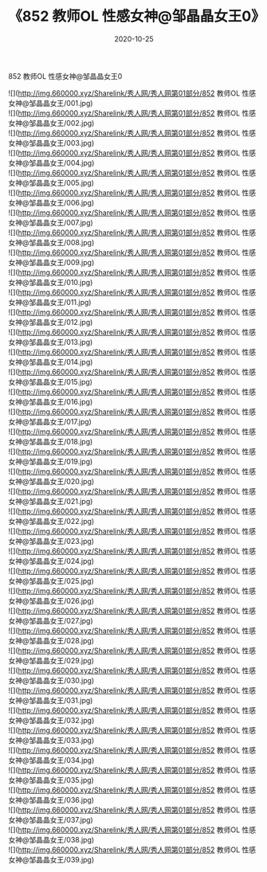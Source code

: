 ﻿---
layout: post
title:  《852 教师OL 性感女神@邹晶晶女王0》
date:   2020-10-25
img: http://img.660000.xyz/Sharelink/秀人网/秀人网第01部分/852 教师OL 性感女神@邹晶晶女王0/000.jpg
categories: [美女, 清纯, 唯美]
---

852 教师OL 性感女神@邹晶晶女王0

  ![](http://img.660000.xyz/Sharelink/秀人网/秀人网第01部分/852 教师OL 性感女神@邹晶晶女王/001.jpg) <br> ![](http://img.660000.xyz/Sharelink/秀人网/秀人网第01部分/852 教师OL 性感女神@邹晶晶女王/002.jpg) <br> ![](http://img.660000.xyz/Sharelink/秀人网/秀人网第01部分/852 教师OL 性感女神@邹晶晶女王/003.jpg) <br> ![](http://img.660000.xyz/Sharelink/秀人网/秀人网第01部分/852 教师OL 性感女神@邹晶晶女王/004.jpg) <br> ![](http://img.660000.xyz/Sharelink/秀人网/秀人网第01部分/852 教师OL 性感女神@邹晶晶女王/005.jpg) <br> ![](http://img.660000.xyz/Sharelink/秀人网/秀人网第01部分/852 教师OL 性感女神@邹晶晶女王/006.jpg) <br> ![](http://img.660000.xyz/Sharelink/秀人网/秀人网第01部分/852 教师OL 性感女神@邹晶晶女王/007.jpg) <br> ![](http://img.660000.xyz/Sharelink/秀人网/秀人网第01部分/852 教师OL 性感女神@邹晶晶女王/008.jpg) <br> ![](http://img.660000.xyz/Sharelink/秀人网/秀人网第01部分/852 教师OL 性感女神@邹晶晶女王/009.jpg) <br> ![](http://img.660000.xyz/Sharelink/秀人网/秀人网第01部分/852 教师OL 性感女神@邹晶晶女王/010.jpg) <br> ![](http://img.660000.xyz/Sharelink/秀人网/秀人网第01部分/852 教师OL 性感女神@邹晶晶女王/011.jpg) <br> ![](http://img.660000.xyz/Sharelink/秀人网/秀人网第01部分/852 教师OL 性感女神@邹晶晶女王/012.jpg) <br> ![](http://img.660000.xyz/Sharelink/秀人网/秀人网第01部分/852 教师OL 性感女神@邹晶晶女王/013.jpg) <br> ![](http://img.660000.xyz/Sharelink/秀人网/秀人网第01部分/852 教师OL 性感女神@邹晶晶女王/014.jpg) <br> ![](http://img.660000.xyz/Sharelink/秀人网/秀人网第01部分/852 教师OL 性感女神@邹晶晶女王/015.jpg) <br> ![](http://img.660000.xyz/Sharelink/秀人网/秀人网第01部分/852 教师OL 性感女神@邹晶晶女王/016.jpg) <br> ![](http://img.660000.xyz/Sharelink/秀人网/秀人网第01部分/852 教师OL 性感女神@邹晶晶女王/017.jpg) <br> ![](http://img.660000.xyz/Sharelink/秀人网/秀人网第01部分/852 教师OL 性感女神@邹晶晶女王/018.jpg) <br> ![](http://img.660000.xyz/Sharelink/秀人网/秀人网第01部分/852 教师OL 性感女神@邹晶晶女王/019.jpg) <br> ![](http://img.660000.xyz/Sharelink/秀人网/秀人网第01部分/852 教师OL 性感女神@邹晶晶女王/020.jpg) <br> ![](http://img.660000.xyz/Sharelink/秀人网/秀人网第01部分/852 教师OL 性感女神@邹晶晶女王/021.jpg) <br> ![](http://img.660000.xyz/Sharelink/秀人网/秀人网第01部分/852 教师OL 性感女神@邹晶晶女王/022.jpg) <br> ![](http://img.660000.xyz/Sharelink/秀人网/秀人网第01部分/852 教师OL 性感女神@邹晶晶女王/023.jpg) <br> ![](http://img.660000.xyz/Sharelink/秀人网/秀人网第01部分/852 教师OL 性感女神@邹晶晶女王/024.jpg) <br> ![](http://img.660000.xyz/Sharelink/秀人网/秀人网第01部分/852 教师OL 性感女神@邹晶晶女王/025.jpg) <br> ![](http://img.660000.xyz/Sharelink/秀人网/秀人网第01部分/852 教师OL 性感女神@邹晶晶女王/026.jpg) <br> ![](http://img.660000.xyz/Sharelink/秀人网/秀人网第01部分/852 教师OL 性感女神@邹晶晶女王/027.jpg) <br> ![](http://img.660000.xyz/Sharelink/秀人网/秀人网第01部分/852 教师OL 性感女神@邹晶晶女王/028.jpg) <br> ![](http://img.660000.xyz/Sharelink/秀人网/秀人网第01部分/852 教师OL 性感女神@邹晶晶女王/029.jpg) <br> ![](http://img.660000.xyz/Sharelink/秀人网/秀人网第01部分/852 教师OL 性感女神@邹晶晶女王/030.jpg) <br> ![](http://img.660000.xyz/Sharelink/秀人网/秀人网第01部分/852 教师OL 性感女神@邹晶晶女王/031.jpg) <br> ![](http://img.660000.xyz/Sharelink/秀人网/秀人网第01部分/852 教师OL 性感女神@邹晶晶女王/032.jpg) <br> ![](http://img.660000.xyz/Sharelink/秀人网/秀人网第01部分/852 教师OL 性感女神@邹晶晶女王/033.jpg) <br> ![](http://img.660000.xyz/Sharelink/秀人网/秀人网第01部分/852 教师OL 性感女神@邹晶晶女王/034.jpg) <br> ![](http://img.660000.xyz/Sharelink/秀人网/秀人网第01部分/852 教师OL 性感女神@邹晶晶女王/035.jpg) <br> ![](http://img.660000.xyz/Sharelink/秀人网/秀人网第01部分/852 教师OL 性感女神@邹晶晶女王/036.jpg) <br> ![](http://img.660000.xyz/Sharelink/秀人网/秀人网第01部分/852 教师OL 性感女神@邹晶晶女王/037.jpg) <br> ![](http://img.660000.xyz/Sharelink/秀人网/秀人网第01部分/852 教师OL 性感女神@邹晶晶女王/038.jpg) <br> ![](http://img.660000.xyz/Sharelink/秀人网/秀人网第01部分/852 教师OL 性感女神@邹晶晶女王/039.jpg) <br>